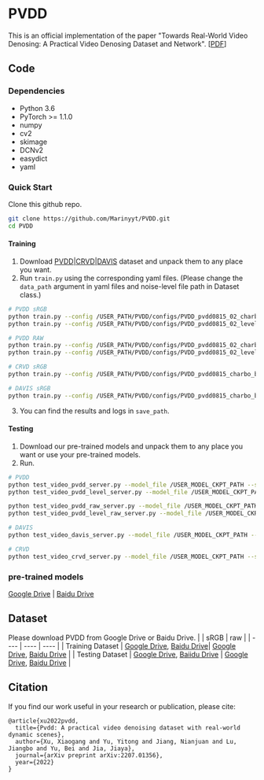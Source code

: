 # PVDD
This is an official implementation of the paper "Towards Real-World Video Denosing: A Practical Video Denosing Dataset and Network". [[PDF](https://arxiv.org/pdf/2207.01356.pdf)]

## Code

### Dependencies
* Python 3.6
* PyTorch >= 1.1.0
* numpy
* cv2
* skimage
* DCNv2
* easydict
* yaml
### Quick Start
Clone this github repo.
```bash
git clone https://github.com/Marinyyt/PVDD.git
cd PVDD
```

#### Training
1. Download [PVDD](#Dataset)|[CRVD](https://mega.nz/file/Hx8TgLQY#0MoZSqdrQ_HgIc4OP6_jmwAwupNctPc7ZilXLV_FAQ0)|[DAVIS](https://pan.baidu.com/s/1P6-ei5mKIKxEo1z4YRLWIQ?pwd=ss56) dataset and unpack them to any place you want.
2. Run ```train.py``` using the corresponding yaml files. (Please change the ```data_path``` argument in yaml files and noise-level file path in Dataset class.)
```bash
# PVDD sRGB 
python train.py --config /USER_PATH/PVDD/configs/PVDD_pvdd0815_02_charbo_bs1_pvdd_model.yaml --save_path /USER_SAVE_PATH
python train.py --config /USER_PATH/PVDD/configs/PVDD_pvdd0815_02_level_charbo_bs1_pvdd_model.yaml --save_path /USER_SAVE_PATH

# PVDD RAW
python train.py --config /USER_PATH/PVDD/configs/PVDD_pvdd0815_02_charbo_bs1_pvdd_raw_model.yaml --save_path /USER_SAVE_PATH
python train.py --config /USER_PATH/PVDD/configs/PVDD_pvdd0815_02_level_charbo_bs1_pvdd_raw_model.yaml --save_path /USER_SAVE_PATH

# CRVD sRGB
python train.py --config /USER_PATH/PVDD/configs/PVDD_pvdd0815_charbo_bs1_crvd_model.yaml --save_path /USER_SAVE_PATH

# DAVIS sRGB
python train.py --config /USER_PATH/PVDD/configs/PVDD_pvdd0815_charbo_bs1_davis_model.yaml --save_path /USER_SAVE_PATH
```
3. You can find the results and logs in ```save_path```.


#### Testing
1. Download our pre-trained models and unpack them to any place you want or use your pre-trained models.
3. Run.
```bash
# PVDD
python test_video_pvdd_server.py --model_file /USER_MODEL_CKPT_PATH --save_path /USER_SAVE_PATH --test_path /USER_TEST_DATA_PATH --num_frame 5
python test_video_pvdd_level_server.py --model_file /USER_MODEL_CKPT_PATH --save_path /USER_SAVE_PATH --test_path /USER_TEST_DATA_PATH --num_frame 5

python test_video_pvdd_raw_server.py --model_file /USER_MODEL_CKPT_PATH --save_path /USER_SAVE_PATH --test_path /USER_TEST_DATA_PATH --num_frame 5
python test_video_pvdd_level_raw_server.py --model_file /USER_MODEL_CKPT_PATH --save_path /USER_SAVE_PATH --test_path /USER_TEST_DATA_PATH --num_frame 5

# DAVIS
python test_video_davis_server.py --model_file /USER_MODEL_CKPT_PATH --save_path /USER_SAVE_PATH --test_path /USER_TEST_DATA_PATH --num_frame 5

# CRVD
python test_video_crvd_server.py --model_file /USER_MODEL_CKPT_PATH --save_path /USER_SAVE_PATH --test_path /USER_TEST_DATA_PATH --num_frame 5
```


### pre-trained models
[Google Drive](https://drive.google.com/drive/folders/1qEmupCR4JcaPNky3B5ldRN88t8K6CGaG) | [Baidu Drive](https://pan.baidu.com/s/1lO4OKMWBWqd4DrZG1QRWNw?pwd=s9bq)
## Dataset
Please download PVDD from Google Drive or Baidu Drive.
|     | sRGB  | raw  |
|  ----  | ----  | ---- |
| Training Dataset  | [Google Drive](https://drive.google.com/drive/folders/1rMbZqd84S1Py6buhNH6suPDnyFJjITLe?usp=sharing), [Baidu Drive](https://pan.baidu.com/s/1qiX52NPDixHwLyPKzFUHXQ?pwd=a5nt)| [Google Drive](https://drive.google.com/drive/folders/1oT68UZwR9pByINBZam_1NrciFVwdhtj8?usp=sharing), [Baidu Drive](https://pan.baidu.com/s/1qiX52NPDixHwLyPKzFUHXQ?pwd=a5nt) |
| Testing Dataset  | [Google Drive](https://drive.google.com/drive/folders/1TRSlPo1CiBPunJVC1NQmV5oLcLLo0laU?usp=sharing), [Baiidu Drive](https://pan.baidu.com/s/1W_K6odlhCHtm8zK0eZ-25g?pwd=pid1) | [Google Drive](https://drive.google.com/drive/folders/1n1wdKLIUfRNoykEPT6A6X-NsIJnkF76i?usp=sharing), [Baidu Drive](https://pan.baidu.com/s/1W_K6odlhCHtm8zK0eZ-25g?pwd=pid1) |

## Citation
If you find our work useful in your research or publication, please cite:
```
@article{xu2022pvdd,
  title={Pvdd: A practical video denoising dataset with real-world dynamic scenes},
  author={Xu, Xiaogang and Yu, Yitong and Jiang, Nianjuan and Lu, Jiangbo and Yu, Bei and Jia, Jiaya},
  journal={arXiv preprint arXiv:2207.01356},
  year={2022}
}
```
